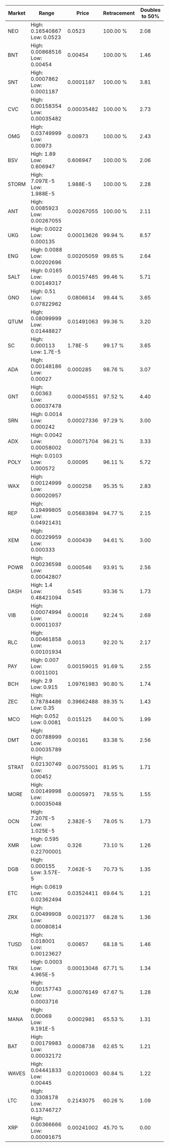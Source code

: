 | Market | Range | Price| Retracement | Doubles to 50% |
| --- | --- | --- | --- | --- |
| NEO | High: 0.16540867<br />Low: 0.0523 | 0.0523 | 100.00 % | 2.08 |
| BNT | High: 0.00868516<br />Low: 0.00454 | 0.00454 | 100.00 % | 1.46 |
| SNT | High: 0.0007862<br />Low: 0.0001187 | 0.0001187 | 100.00 % | 3.81 |
| CVC | High: 0.00158354<br />Low: 0.00035482 | 0.00035482 | 100.00 % | 2.73 |
| OMG | High: 0.03749999<br />Low: 0.00973 | 0.00973 | 100.00 % | 2.43 |
| BSV | High: 1.89<br />Low: 0.606947 | 0.606947 | 100.00 % | 2.06 |
| STORM | High: 7.097E-5<br />Low: 1.988E-5 | 1.988E-5 | 100.00 % | 2.28 |
| ANT | High: 0.0085923<br />Low: 0.00267055 | 0.00267055 | 100.00 % | 2.11 |
| UKG | High: 0.0022<br />Low: 0.000135 | 0.00013626 | 99.94 % | 8.57 |
| ENG | High: 0.0088<br />Low: 0.00202696 | 0.00205059 | 99.65 % | 2.64 |
| SALT | High: 0.0165<br />Low: 0.00149317 | 0.00157485 | 99.46 % | 5.71 |
| GNO | High: 0.51<br />Low: 0.07822962 | 0.0806614 | 99.44 % | 3.65 |
| QTUM | High: 0.08099999<br />Low: 0.01448827 | 0.01491063 | 99.36 % | 3.20 |
| SC | High: 0.000113<br />Low: 1.7E-5 | 1.78E-5 | 99.17 % | 3.65 |
| ADA | High: 0.00148186<br />Low: 0.00027 | 0.000285 | 98.76 % | 3.07 |
| GNT | High: 0.00363<br />Low: 0.00037478 | 0.00045551 | 97.52 % | 4.40 |
| SRN | High: 0.0014<br />Low: 0.000242 | 0.00027336 | 97.29 % | 3.00 |
| ADX | High: 0.0042<br />Low: 0.00058002 | 0.00071704 | 96.21 % | 3.33 |
| POLY | High: 0.0103<br />Low: 0.000572 | 0.00095 | 96.11 % | 5.72 |
| WAX | High: 0.00124999<br />Low: 0.00020957 | 0.000258 | 95.35 % | 2.83 |
| REP | High: 0.19499805<br />Low: 0.04921431 | 0.05683894 | 94.77 % | 2.15 |
| XEM | High: 0.00229959<br />Low: 0.000333 | 0.000439 | 94.61 % | 3.00 |
| POWR | High: 0.00236598<br />Low: 0.00042807 | 0.000546 | 93.91 % | 2.56 |
| DASH | High: 1.4<br />Low: 0.48421094 | 0.545 | 93.36 % | 1.73 |
| VIB | High: 0.00074994<br />Low: 0.00011037 | 0.00016 | 92.24 % | 2.69 |
| RLC | High: 0.00461858<br />Low: 0.00101934 | 0.0013 | 92.20 % | 2.17 |
| PAY | High: 0.007<br />Low: 0.0011001 | 0.00159015 | 91.69 % | 2.55 |
| BCH | High: 2.9<br />Low: 0.915 | 1.09761983 | 90.80 % | 1.74 |
| ZEC | High: 0.78784486<br />Low: 0.35 | 0.39662488 | 89.35 % | 1.43 |
| MCO | High: 0.052<br />Low: 0.0081 | 0.015125 | 84.00 % | 1.99 |
| DMT | High: 0.00788999<br />Low: 0.00035789 | 0.00161 | 83.38 % | 2.56 |
| STRAT | High: 0.02130749<br />Low: 0.00452 | 0.00755001 | 81.95 % | 1.71 |
| MORE | High: 0.00149998<br />Low: 0.00035048 | 0.0005971 | 78.55 % | 1.55 |
| OCN | High: 7.207E-5<br />Low: 1.025E-5 | 2.382E-5 | 78.05 % | 1.73 |
| XMR | High: 0.595<br />Low: 0.22700001 | 0.326 | 73.10 % | 1.26 |
| DGB | High: 0.000155<br />Low: 3.57E-5 | 7.062E-5 | 70.73 % | 1.35 |
| ETC | High: 0.0619<br />Low: 0.02362494 | 0.03524411 | 69.64 % | 1.21 |
| ZRX | High: 0.00499908<br />Low: 0.00080814 | 0.0021377 | 68.28 % | 1.36 |
| TUSD | High: 0.018001<br />Low: 0.00123627 | 0.00657 | 68.18 % | 1.46 |
| TRX | High: 0.0003<br />Low: 4.965E-5 | 0.00013048 | 67.71 % | 1.34 |
| XLM | High: 0.00157743<br />Low: 0.0003716 | 0.00076149 | 67.67 % | 1.28 |
| MANA | High: 0.00069<br />Low: 9.191E-5 | 0.0002981 | 65.53 % | 1.31 |
| BAT | High: 0.00179983<br />Low: 0.00032172 | 0.0008738 | 62.65 % | 1.21 |
| WAVES | High: 0.04441833<br />Low: 0.00445 | 0.02010003 | 60.84 % | 1.22 |
| LTC | High: 0.3308178<br />Low: 0.13746727 | 0.2143075 | 60.26 % | 1.09 |
| XRP | High: 0.00366666<br />Low: 0.00091675 | 0.00241002 | 45.70 % | 0.00 |
